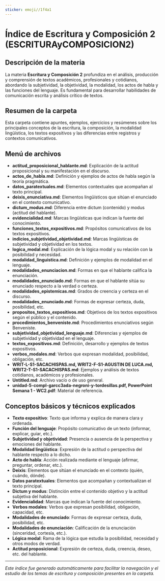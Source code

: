 ```yaml
---
sticker: emoji//1f4a1
---
```


# Índice de Escritura y Composición 2 (ESCRITURAyCOMPOSICION2)

## Descripción de la materia
La materia **Escritura y Composición 2** profundiza en el análisis, producción y comprensión de textos académicos, profesionales y cotidianos, abordando la subjetividad, la objetividad, la modalidad, los actos de habla y las funciones del lenguaje. Es fundamental para desarrollar habilidades de comunicación escrita y análisis crítico de textos.

## Resumen de la carpeta
Esta carpeta contiene apuntes, ejemplos, ejercicios y resúmenes sobre los principales conceptos de la escritura, la composición, la modalidad lingüística, los textos expositivos y las diferencias entre registros y contextos comunicativos.

## Menú de archivos
- **actitud_proposicional_hablante.md**: Explicación de la actitud proposicional y su manifestación en el discurso.
- **actos_de_habla.md**: Definición y ejemplos de actos de habla según la teoría pragmática.
- **datos_paratextuales.md**: Elementos contextuales que acompañan al texto principal.
- **deixis_enunciativa.md**: Elementos lingüísticos que sitúan el enunciado en el contexto comunicativo.
- **dictum_modus.md**: Diferencia entre dictum (contenido) y modus (actitud del hablante).
- **evidencialidad.md**: Marcas lingüísticas que indican la fuente del conocimiento.
- **funciones_textos_expositivos.md**: Propósitos comunicativos de los textos expositivos.
- **indicios_subjetividad_objetividad.md**: Marcas lingüísticas de subjetividad y objetividad en los textos.
- **logica_modal.md**: Explicación de la lógica modal y su relación con la posibilidad y necesidad.
- **modalidad_linguistica.md**: Definición y ejemplos de modalidad en el lenguaje.
- **modalidades_enunciacion.md**: Formas en que el hablante califica la enunciación.
- **modalidades_enunciado.md**: Formas en que el hablante sitúa su enunciado respecto a la verdad o certeza.
- **modalidades_epistemicas.md**: Grados de creencia y certeza en el discurso.
- **modalidades_enunciado.md**: Formas de expresar certeza, duda, posibilidad, etc.
- **propositos_textos_expositivos.md**: Objetivos de los textos expositivos según el público y el contenido.
- **procedimientos_benveniste.md**: Procedimientos enunciativos según Benveniste.
- **subjetividad_objetividad_lenguaje.md**: Diferencias y ejemplos de subjetividad y objetividad en el lenguaje.
- **textos_expositivos.md**: Definición, desarrollo y ejemplos de textos expositivos.
- **verbos_modales.md**: Verbos que expresan modalidad, posibilidad, obligación, etc.
- **WRIT-L-S1-SACACHISPAS.md, WRIT2-F-S1-AGUSTIN DE LUCA.md, WRIT2-T-S1-SACACHISPAS.md**: Ejemplos y análisis de textos cotidianos, académicos y profesionales.
- **Untitled.md**: Archivo vacío o de uso general.
- **unidad-5-compl-garcc3ada-negroni-y-tordesillas.pdf, PowerPoint Semana 1 - WC2.pdf**: Material de referencia.

## Conceptos básicos y técnicos explicados
- **Texto expositivo**: Texto que informa y explica de manera clara y ordenada.
- **Función del lenguaje**: Propósito comunicativo de un texto (informar, explicar, guiar, etc.).
- **Subjetividad y objetividad**: Presencia o ausencia de la perspectiva y emociones del hablante.
- **Modalidad lingüística**: Expresión de la actitud o perspectiva del hablante respecto a lo dicho.
- **Acto de habla**: Acción realizada mediante el lenguaje (afirmar, preguntar, ordenar, etc.).
- **Deixis**: Elementos que sitúan el enunciado en el contexto (quién, cuándo, dónde).
- **Datos paratextuales**: Elementos que acompañan y contextualizan el texto principal.
- **Dictum y modus**: Distinción entre el contenido objetivo y la actitud subjetiva del hablante.
- **Evidencialidad**: Marcas que indican la fuente del conocimiento.
- **Verbos modales**: Verbos que expresan posibilidad, obligación, capacidad, etc.
- **Modalidades de enunciado**: Formas de expresar certeza, duda, posibilidad, etc.
- **Modalidades de enunciación**: Calificación de la enunciación (sinceridad, cortesía, etc.).
- **Lógica modal**: Rama de la lógica que estudia la posibilidad, necesidad y otros modos de verdad.
- **Actitud proposicional**: Expresión de certeza, duda, creencia, deseo, etc. del hablante.

---
_Este índice fue generado automáticamente para facilitar la navegación y el estudio de los temas de escritura y composición presentes en la carpeta._ 